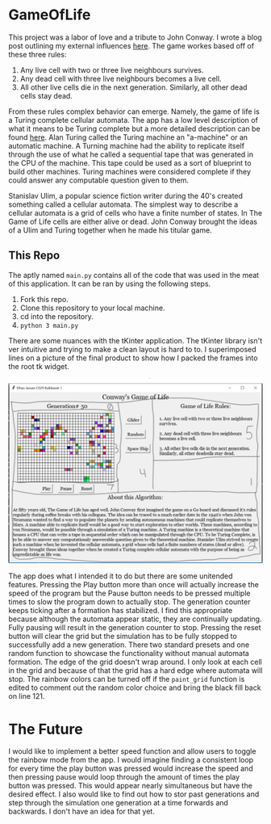 # GameOfLife  

This project was a labor of love and a tribute to John Conway. I wrote a blog post outlining my external influences [here](https://ethanmjansen.github.io/2020-05-27-GOL/). The game workes based off of these three rules:  

1. Any live cell with two or three live neighbours survives.
2. Any dead cell with three live neighbours becomes a live cell.
3. All other live cells die in the next generation. Similarly, all other dead cells stay dead.  

From these rules complex behavior can emerge. Namely, the game of life is a Turing complete cellular automata. The app has a low level description of what it means to be Turing complete but a more detailed description can be found [here](https://en.wikipedia.org/wiki/Turing_machine). Alan Turing called the Turing machine an "a-machine" or an automatic machine. A Turning machine had the ability to replicate itself through the use of what he called a sequential tape that was generated in the CPU of the machine. This tape could be used as a sort of blueprint to build other machines. Turing machines were considered complete if they could answer any computable question given to them.  

Stanislav Ulim, a popular science fiction writer during the 40's created something called a cellular automata. The simplest way to describe a cellular automata is a grid of cells who have a finite number of states. In The Game of Life cells are either alive or dead. John Conway brought the ideas of a Ulim and Turing together when he made his titular game.  

## This Repo  
The aptly named `main.py` contains all of the code that was used in the meat of this application. It can be ran by using the following steps.  

1. Fork this repo.  
2. Clone this repository to your local machine.  
3. cd into the repository.  
4. `python 3 main.py`  

There are some nuances with the tKinter application. The tKinter library isn't ver intuitive and trying to make a clean layout is hard to to. I superimposed lines on a picture of the final product to show how I packed the frames into the root tk widget.  

![GOL](/img/GameOfLifeFrames.jpg)  

The app does what I intended it to do but there are some unitended features. Pressing the Play button more than once will actually increase the speed of the program but the Pause button needs to be pressed multiple times to slow the program down to actually stop. The generation counter keeps ticking after a formation has stabilized. I find this appropriate because although the automata appear static, they are continually updating. Fully pausing will result in the generation counter to stop. Pressing the reset button will clear the grid but the simulation has to be fully stopped to successfully add a new generation. There two standard presets and one random function to showcase the functionality without manual automata formation. The edge of the grid doesn't wrap around. I only look at each cell in the grid and because of that the grid has a hard edge where automata will stop. The rainbow colors can be turned off if the `paint_grid` function is edited to comment out the random color choice and bring the black fill back on line 121.  

# The Future  
I would like to implement a better speed function and allow users to toggle the rainbow mode from the app. I would imagine finding a consistent loop for every time the play button was pressed would increase the speed and then pressing pause would loop through the amount of times the play button was pressed. This would appear nearly simultaneous but have the desired effect. I also would like to find out how to stor past generations and step through the simulation one generation at a time forwards and backwards. I don't have an idea for that yet.